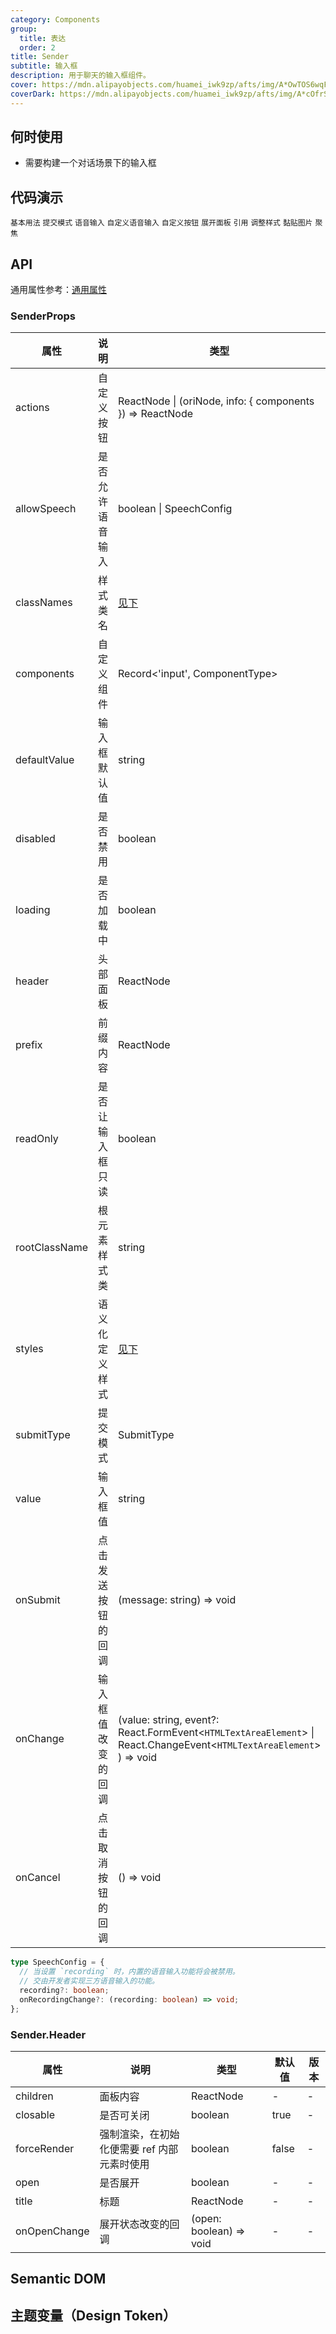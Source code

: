 ```yaml
---
category: Components
group:
  title: 表达
  order: 2
title: Sender
subtitle: 输入框
description: 用于聊天的输入框组件。
cover: https://mdn.alipayobjects.com/huamei_iwk9zp/afts/img/A*OwTOS6wqFIsAAAAAAAAAAAAADgCCAQ/original
coverDark: https://mdn.alipayobjects.com/huamei_iwk9zp/afts/img/A*cOfrS4fVkOMAAAAAAAAAAAAADgCCAQ/original
---
```


## 何时使用

- 需要构建一个对话场景下的输入框

## 代码演示

<!-- prettier-ignore -->
<code src="./demo/basic.tsx">基本用法</code>
<code src="./demo/submitType.tsx">提交模式</code>
<code src="./demo/speech.tsx">语音输入</code>
<code src="./demo/speech-custom.tsx">自定义语音输入</code>
<code src="./demo/actions.tsx">自定义按钮</code>
<code src="./demo/header.tsx">展开面板</code>
<code src="./demo/header-fixed.tsx">引用</code>
<code src="./demo/send-style.tsx">调整样式</code>
<code src="./demo/paste-image.tsx">黏贴图片</code>
<code src="./demo/focus.tsx">聚焦</code>

## API

通用属性参考：[通用属性](/docs/react/common-props)

### SenderProps

| 属性 | 说明 | 类型 | 默认值 | 版本 |
| --- | --- | --- | --- | --- |
| actions | 自定义按钮 | ReactNode \| (oriNode, info: { components }) => ReactNode | - | - |
| allowSpeech | 是否允许语音输入 | boolean \| SpeechConfig | false | - |
| classNames | 样式类名 | [见下](#semantic-dom) | - | - |
| components | 自定义组件 | Record<'input', ComponentType> | - | - |
| defaultValue | 输入框默认值 | string | - | - |
| disabled | 是否禁用 | boolean | false | - |
| loading | 是否加载中 | boolean | false | - |
| header | 头部面板 | ReactNode | - | - |
| prefix | 前缀内容 | ReactNode | - | - |
| readOnly | 是否让输入框只读 | boolean | false | - |
| rootClassName | 根元素样式类 | string | - | - |
| styles | 语义化定义样式 | [见下](#semantic-dom) | - | - |
| submitType | 提交模式 | SubmitType | `enter` \| `shiftEnter` | - |
| value | 输入框值 | string | - | - |
| onSubmit | 点击发送按钮的回调 | (message: string) => void | - | - |
| onChange | 输入框值改变的回调 | (value: string, event?: React.FormEvent<`HTMLTextAreaElement`> \| React.ChangeEvent<`HTMLTextAreaElement`> ) => void | - | - |
| onCancel | 点击取消按钮的回调 | () => void | - | - |

```typescript | pure
type SpeechConfig = {
  // 当设置 `recording` 时，内置的语音输入功能将会被禁用。
  // 交由开发者实现三方语音输入的功能。
  recording?: boolean;
  onRecordingChange?: (recording: boolean) => void;
};
```

### Sender.Header

| 属性 | 说明 | 类型 | 默认值 | 版本 |
| --- | --- | --- | --- | --- |
| children | 面板内容 | ReactNode | - | - |
| closable | 是否可关闭 | boolean | true | - |
| forceRender | 强制渲染，在初始化便需要 ref 内部元素时使用 | boolean | false | - |
| open | 是否展开 | boolean | - | - |
| title | 标题 | ReactNode | - | - |
| onOpenChange | 展开状态改变的回调 | (open: boolean) => void | - | - |

## Semantic DOM

<code src="./demo/_semantic.tsx" simplify="true"></code>

## 主题变量（Design Token）

<ComponentTokenTable component="Sender"></ComponentTokenTable>

